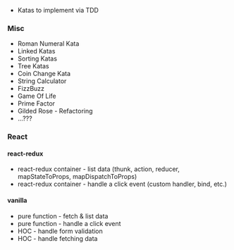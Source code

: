 * Katas to implement via TDD

### Misc
- Roman Numeral Kata
- Linked Katas
- Sorting Katas
- Tree Katas
- Coin Change Kata
- String Calculator
- FizzBuzz
- Game Of Life
- Prime Factor
- Gilded Rose - Refactoring
- ...???

### React
#### react-redux
- react-redux container - list data (thunk, action, reducer, mapStateToProps, mapDispatchToProps)
- react-redux container - handle a click event (custom handler, bind, etc.)

#### vanilla
- pure function - fetch & list data
- pure function - handle a click event
- HOC - handle form validation
- HOC - handle fetching data
